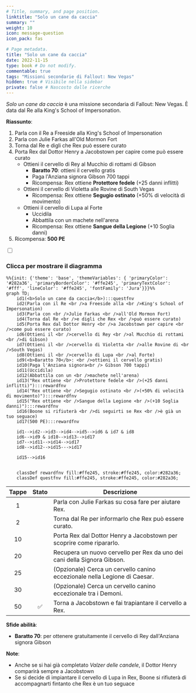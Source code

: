 ```yaml
---
# Title, summary, and page position.
linktitle: "Solo un cane da caccia"
summary: ""
weight: 10
icon: message-question
icon_pack: fas

# Page metadata.
title: "Solo un cane da caccia"
date: 2022-11-15
type: book # Do not modify.
commentable: true
tags: "Missioni secondarie di Fallout: New Vegas"
hidden: true # Visibile nella sidebar
private: false # Nascosto dalle ricerche
---
```


<div class="fnv">


*Solo un cane da caccia* è una missione secondaria di Fallout: New Vegas. È data dal Re alla King's School of Impersonation.

**Riassunto**:
1. Parla con il Re a Freeside alla King's School of Impersonation
2. Parla con Julie Farkas all'Old Mormon Fort
3. Torna dal Re e digli che Rex può essere curato
4. Porta Rex dal Dottor Henry a Jacobstown per capire come può essere curato
   - Ottieni il cervello di Rey al Mucchio di rottami di Gibson
      - **Baratto 70**: ottieni il cervello gratis
      - Paga l'Anziana signora Gibson 700 tappi
      - Ricompensa: Rex ottiene **Protettore fedele** (+25 danni inflitti)
   - Ottieni il cervello di Violetta alle Rovine di South Vegas
      - Ricompensa: Rex ottiene **Segugio ostinato** (+50% di velocità di movimento)
   - Ottieni il cervello di Lupa al Forte
      -  Uccidila
      -  Abbattila con un machete nell'arena
      - Ricompensa: Rex ottiene **Sangue della Legione** (+10 Soglia danni)
5. Ricompensa: **500 PE**

<section class="chart-collapse">
<input type="checkbox" name="collapse2" id="handle2">
<h3 class="handle">
<label for="handle2">Clicca per mostrare il diagramma</label>
</h3>
<div class="content">

```mermaid
%%{init: {'theme': 'base', 'themeVariables': { 'primaryColor': '#282a36', 'primaryBorderColor': '#ffe245', 'primaryTextColor': '#fff', 'lineColor': '#ffe245', 'fontFamily': 'Jura'}}}%%
graph TD;
    id1(<b>Solo un cane da caccia</b>):::questfnv
    id2(Parla con il Re <br />a Freeside alla <br />King's School of Impersonation)
    id3(Parla con <br />Julie Farkas <br />all'Old Mormon Fort)
    id4(Torna dal Re <br />e digli che Rex <br />può essere curato)
    id5(Porta Rex dal Dottor Henry <br />a Jacobstown per capire <br />come può essere curato)
    id6(Ottieni il <br />cervello di Rey <br />al Mucchio di rottami <br />di Gibson)
    id7(Ottieni il <br />cervello di Violetta <br />alle Rovine di <br />South Vegas) 
    id8(Ottieni il <br />cervello di Lupa <br />al Forte)
    id9(<b>Baratto 70</b>: <br />ottieni il cervello gratis)
    id10(Paga l'Anziana signora<br /> Gibson 700 tappi)
    id11(Uccidila)
    id12(Abbattila con un <br />machete nell'arena)
    id13("Rex ottiene <br />Protettore fedele <br />(+25 danni inflitti)"):::rewardfnv 
    id14("Rex ottiene <br />Segugio ostinato <br />(+50% di velocità di movimento)"):::rewardfnv
    id15("Rex ottiene <br />Sangue della Legione <br />(+10 Soglia danni)"):::rewardfnv
    id16(Boone si rifiuterà <br />di seguirti se Rex <br />è già un tuo seguace)
    id17(500 PE):::rewardfnv

    id1-->id2-->id3-->id4-->id5-->id6 & id7 & id8
    id6-->id9 & id10-->id13-->id17
    id7-->id11-->id14-->id17
    id8-->id12-->id15--->id17

    id15-->id16
    
    
    classDef rewardfnv fill:#ffe245, stroke:#ffe245, color:#282a36;
    classDef questfnv fill:#ffe245, stroke:#ffe245, color:#282a36;
```

</div>
</section>

| Tappe |       Stato        | Descrizione |
|:-----:|:------------------:| ----------- |
|                           1                           |            | Parla con Julie Farkas su cosa fare per aiutare Rex.                                                                                                                        |
|                           2                           |            | Torna dal Re per informarlo che Rex può essere curato.                                                                                                                      |
|                           10                          |            | Porta Rex dal Dottor Henry a Jacobstown per scoprire come ripararlo.                                                                                                        |
|                           20                          |            | Recupera un nuovo cervello per Rex da uno dei cani della Signora Gibson.                                                                                                    |
|                           25                          |            | (Opzionale) Cerca un cervello canino eccezionale nella Legione di Caesar.                                                                                                   |
|                           30                          |            | (Opzionale) Cerca un cervello canino eccezionale tra i Demoni.                                                                                                              |
|                           50                          | :white_check_mark: | Torna a Jacobstown e fai trapiantare il cervello a Rex.                                                                                                                     |



**Sfide abilità**:
- **Baratto 70**: per ottenere gratuitamente il cervello di Rey dall'Anziana signora Gibson



**Note**:
- Anche se si hai già completato *Valzer delle candele*, il Dottor Henry comparirà sempre a Jacobstown
- Se si decide di impiantare il cervello di Lupa in Rex, Boone si rifiuterà di accompagnarti fintanto che Rex è un tuo seguace 


</div>


